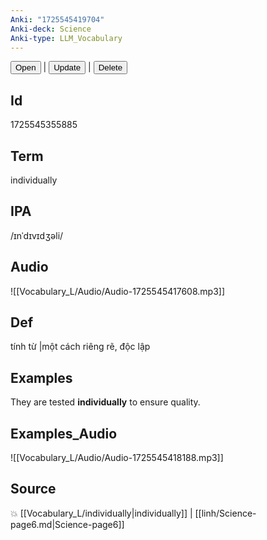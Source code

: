 ```yaml
---
Anki: "1725545419704"
Anki-deck: Science
Anki-type: LLM_Vocabulary
---
```

<button class="anki-btn-open">Open</button> | <button class="anki-btn-update">Update</button> | <button class="anki-btn-delete">Delete</button>

## Id
1725545355885
## Term
individually
## IPA
 /ɪnˈdɪvɪdʒəli/
## Audio
 ![[Vocabulary_L/Audio/Audio-1725545417608.mp3]]

## Def
 tính từ |một cách riêng rẽ, độc lập 
## Examples
They are tested **individually** to ensure quality.

## Examples_Audio
![[Vocabulary_L/Audio/Audio-1725545418188.mp3]]
## Source
💥 [[Vocabulary_L/individually|individually]] |  [[linh/Science-page6.md|Science-page6]]